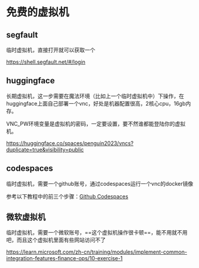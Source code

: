 # 免费的虚拟机

## segfault

临时虚拟机，直接打开就可以获取一个

https://shell.segfault.net/#/login

## huggingface

长期虚拟机，这一步需要在魔法环境（比如上一个临时虚拟机中）下操作，在huggingface上面自己部署一个vnc，好处是机器配置很高，2核心cpu，16gb内存。

VNC_PW环境变量是虚拟机的密码，一定要设置，要不然谁都能登陆你的虚拟机。

https://huggingface.co/spaces/penguin2023/vncs?duplicate=true&visibility=public

## codespaces

临时虚拟机，需要一个github账号，通过codespaces运行一个vnc的docker镜像

参考以下教程中的前三个步骤：[Github Codespaces](wiki/bingcookie2.html)

## 微软虚拟机

临时虚拟机，需要一个微软账号，==这个虚拟机操作很卡顿==，能不用就不用吧，而且这个虚拟机里面有些网站访问不了

https://learn.microsoft.com/zh-cn/training/modules/implement-common-integration-features-finance-ops/10-exercise-1



